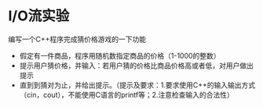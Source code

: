 # I/O流实验
编写一个C++程序完成猜价格游戏的一下功能
* 假定有一件商品，程序用随机数指定商品的价格（1-1000的整数）
* 提示用户猜价格，并输入：若用户猜的价格比商品价格高或者低，对用户做出提示
* 直到到猜对为止，并给出提示。（提示及要求：1.要求使用C++的输入输出方式（cin，cout），不能使用C语言的printf等；2.注意检查输入的合法性）